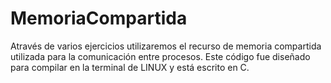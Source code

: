 # MemoriaCompartida
Através de varios ejercicios utilizaremos el recurso de memoria compartida utilizada para la comunicación entre procesos. Este código fue diseñado para compilar en la terminal de LINUX y está escrito en C.
